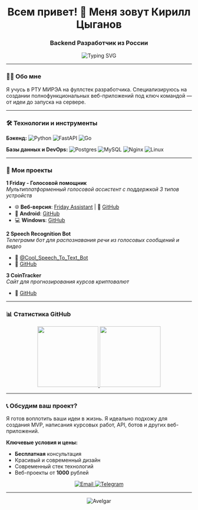 <h1 align="center">Всем привет! 👋 Меня зовут Кирилл Цыганов</h1>
<h3 align="center">Backend Разработчик из России</h3>

<p align="center">
  <img src="https://readme-typing-svg.demolab.com?font=Fira+Code&pause=1000&color=27A4F7&center=true&vCenter=true&width=435&lines=Backend+Developer;Python+(FastAPI)%2FGo+Backend;DevOps+Enthusiast" alt="Typing SVG" />
</p>


---

### 👨‍💻 Обо мне
Я учусь в РТУ МИРЭА на фуллстек разработчика. Специализируюсь на создании полнофункциональных веб-приложений под ключ командой — от идеи до запуска на сервере.

---

### 🛠 Технологии и инструменты

**Бэкенд:**
![Python](https://img.shields.io/badge/python-3670A0?style=for-the-badge&logo=python&logoColor=ffdd54)
![FastAPI](https://img.shields.io/badge/FastAPI-005571?style=for-the-badge&logo=fastapi)
![Go](https://img.shields.io/badge/go-%2300ADD8.svg?style=for-the-badge&logo=go&logoColor=white)

**Базы данных и DevOps:**
![Postgres](https://img.shields.io/badge/postgres-%23316192.svg?style=for-the-badge&logo=postgresql&logoColor=white)
![MySQL](https://img.shields.io/badge/mysql-%2300f.svg?style=for-the-badge&logo=mysql&logoColor=white)
![Nginx](https://img.shields.io/badge/nginx-%23009639.svg?style=for-the-badge&logo=nginx&logoColor=white)
![Linux](https://img.shields.io/badge/Linux-FCC624?style=for-the-badge&logo=linux&logoColor=black)


---

### 🚀 Мои проекты

**1 Friday - Голосовой помощник**  
*Мультиплатформенный голосовой ассистент с поддержкой 3 типов устройств*
- 🌐 **Веб-версия**: [Friday Assistant](https://friday-assistant.ru/) | 📂 [GitHub](https://github.com/Avelgar/friday-server)
- 📱 **Android**: [GitHub](https://github.com/Avelgar/FridayAndroid)
- 💻 **Windows**: [GitHub](https://github.com/Avelgar/FRIDAY)

**2 Speech Recognition Bot**  
*Телеграмм бот для распознавания речи из голосовых сообщений и видео*
- 🤖 [@Cool_Speech_To_Text_Bot](https://t.me/Cool_Speech_To_Text_Bot)
- 📂 [GitHub](https://github.com/Avelgar/Speech-recognition-bot)

**3 CoinTracker**  
*Сайт для прогнозирования курсов криптовалют*
- 📂 [GitHub](https://github.com/Avelgar/CoinTracker)
  
---

### 📊 Статистика GitHub

<p align="center">
  <a href="https://github.com/anuraghazra/github-readme-stats">
    <img height="165" src="https://github-readme-stats.vercel.app/api?username=Avelgar&show_icons=true&hide_border=true&count_private=true" />
  </a>
  <a href="https://github.com/anuraghazra/github-readme-stats">
    <img height="165" src="https://github-readme-stats.vercel.app/api/top-langs/?username=Avelgar&layout=compact&hide_border=true&langs_count=8" />
  </a>
</p>


---
### 📞 Обсудим ваш проект?

Я готов воплотить ваши идеи в жизнь. Я идеально подхожу для создания MVP, написания курсовых работ, API, ботов и других веб-приложений.

**Ключевые условия и цены:**
*   **Бесплатная** консультация
*   Красивый и современный дизайн
*   Современный стек технологий
*   Веб-проекты от **1000** рублей

<p align="center">
  <a href="mailto:kirill.tsyganov@gmail.com">
    <img src="https://img.shields.io/badge/Email-%23D14836?style=for-the-badge&logo=gmail&logoColor=white" alt="Email">
  </a>
  <a href="https://t.me/aatroxlmao">
    <img src="https://img.shields.io/badge/Telegram-%232CA5E0?style=for-the-badge&logo=telegram&logoColor=white" alt="Telegram">
  </a>
</p>

---

<p align="center">
  <img src="https://komarev.com/ghpvc/?username=Avelgar&label=Profile%20views&color=0e75b6&style=flat" alt="Avelgar" />
</p>
